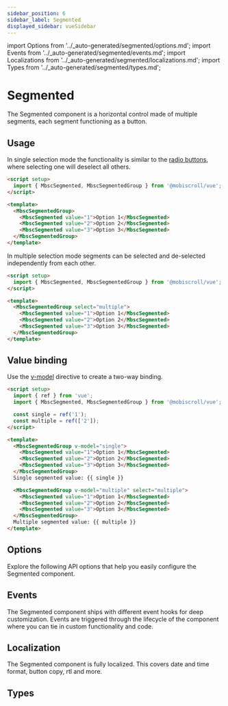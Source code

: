 ```yaml
---
sidebar_position: 6
sidebar_label: Segmented
displayed_sidebar: vueSidebar
---
```


import Options from '../\_auto-generated/segmented/options.md';
import Events from '../\_auto-generated/segmented/events.md';
import Localizations from '../\_auto-generated/segmented/localizations.md';
import Types from '../\_auto-generated/segmented/types.md';

# Segmented

The Segmented component is a horizontal control made of multiple segments, each segment functioning as a button.

## Usage

In single selection mode the functionality is similar to the [radio buttons](./radio), where selecting one will deselect all others.

```html
<script setup>
  import { MbscSegmented, MbscSegmentedGroup } from '@mobiscroll/vue';
</script>

<template>
  <MbscSegmentedGroup>
    <MbscSegmented value="1">Option 1</MbscSegmented>
    <MbscSegmented value="2">Option 2</MbscSegmented>
    <MbscSegmented value="3">Option 3</MbscSegmented>
  </MbscSegmentedGroup>
</template>
```

In multiple selection mode segments can be selected and de-selected independently from each other.

```html
<script setup>
  import { MbscSegmented, MbscSegmentedGroup } from '@mobiscroll/vue';
</script>

<template>
  <MbscSegmentedGroup select="multiple">
    <MbscSegmented value="1">Option 1</MbscSegmented>
    <MbscSegmented value="2">Option 2</MbscSegmented>
    <MbscSegmented value="3">Option 3</MbscSegmented>
  </MbscSegmentedGroup>
</template>
```

## Value binding

Use the [v-model](https://vuejs.org/api/built-in-directives.html#v-model) directive to create a two-way binding.

```html
<script setup>
  import { ref } from 'vue';
  import { MbscSegmented, MbscSegmentedGroup } from '@mobiscroll/vue';

  const single = ref('1');
  const multiple = ref(['2']);
</script>

<template>
  <MbscSegmentedGroup v-model="single">
    <MbscSegmented value="1">Option 1</MbscSegmented>
    <MbscSegmented value="2">Option 2</MbscSegmented>
    <MbscSegmented value="3">Option 3</MbscSegmented>
  </MbscSegmentedGroup>
  Single segmented value: {{ single }}

  <MbscSegmentedGroup v-model="multiple" select="multiple">
    <MbscSegmented value="1">Option 1</MbscSegmented>
    <MbscSegmented value="2">Option 2</MbscSegmented>
    <MbscSegmented value="3">Option 3</MbscSegmented>
  </MbscSegmentedGroup>
  Multiple segmented value: {{ multiple }}
</template>
```

<div className="option-list">

## Options
Explore the following API options that help you easily configure the Segmented component.

<Options />

## Events
The Segmented component ships with different event hooks for deep customization. Events are triggered through the lifecycle of the component where you can tie in custom functionality and code.

<Events />

## Localization
The Segmented component is fully localized. This covers date and time format, button copy, rtl and more.

<Localizations />

## Types

<Types />

</div>
